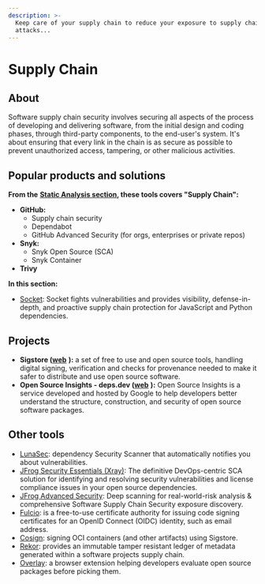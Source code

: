 ```yaml
---
description: >-
  Keep care of your supply chain to reduce your exposure to supply chain
  attacks...
---
```


# Supply Chain

## About

Software supply chain security involves securing all aspects of the process of developing and delivering software, from the initial design and coding phases, through third-party components, to the end-user's system. It's about ensuring that every link in the chain is as secure as possible to prevent unauthorized access, tampering, or other malicious activities.

## Popular products and solutions

**From the** [**Static Analysis section**](static-analysis.md)**, these tools covers "Supply Chain":**

* **GitHub:**
  * Supply chain security
  * Dependabot
  * GitHub Advanced Security (for orgs, enterprises or private repos)
* **Snyk:**
  * Snyk Open Source (SCA)
  * Snyk Container
* **Trivy**

**In this section:**

* [Socket](https://socket.dev/): Socket fights vulnerabilities and provides visibility, defense-in-depth, and proactive supply chain protection for JavaScript and Python dependencies.

## Projects

* **Sigstore (**[**web**](https://www.sigstore.dev/) **):** a set of free to use and open source tools, handling digital signing, verification and checks for provenance needed to make it safer to distribute and use open source software.
* **Open Source Insights - deps.dev (**[**web**](https://deps.dev/) **):** Open Source Insights is a service developed and hosted by Google to help developers better understand the structure, construction, and security of open source software packages.

## Other tools

* [LunaSec](https://github.com/lunasec-io/lunasec): dependency Security Scanner that automatically notifies you about vulnerabilities.
* [JFrog Security Essentials (Xray)](https://jfrog.com/xray/): The definitive DevOps-centric SCA solution for identifying and resolving security vulnerabilities and license compliance issues in your open source dependencies.
* [JFrog Advanced Security](https://jfrog.com/xray/#xray-advanced): Deep scanning for real-world-risk analysis & comprehensive Software Supply Chain Security exposure discovery.
* [Fulcio](https://github.com/sigstore/fulcio): is a free-to-use certificate authority for issuing code signing certificates for an OpenID Connect (OIDC) identity, such as email address.
* [Cosign](https://github.com/sigstore/cosign): signing OCI containers (and other artifacts) using Sigstore.
* [Rekor](https://github.com/sigstore/rekor): provides an immutable tamper resistant ledger of metadata generated within a software projects supply chain.
* [Overlay](https://github.com/os-scar/overlay): a browser extension helping developers evaluate open source packages before picking them.
